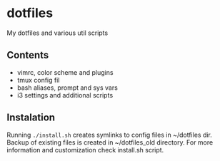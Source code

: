 # dotfiles
My dotfiles and various util scripts

## Contents
* vimrc, color scheme and plugins
* tmux config fil
* bash aliases, prompt and sys vars
* i3 settings and additional scripts

## Instalation
Running `./install.sh` creates symlinks to config files in ~/dotfiles dir.
Backup of existing files is created in ~/dotfiles_old directory.
For more information and customization check install.sh script.
